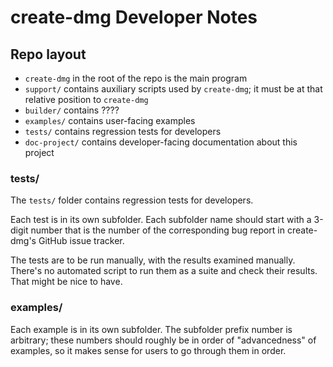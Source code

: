 # create-dmg Developer Notes

## Repo layout

- `create-dmg` in the root of the repo is the main program
- `support/` contains auxiliary scripts used by `create-dmg`; it must be at that relative position to `create-dmg`
- `builder/` contains ????
- `examples/` contains user-facing examples
- `tests/` contains regression tests for developers
- `doc-project/` contains developer-facing documentation about this project

### tests/

The `tests/` folder contains regression tests for developers.

Each test is in its own subfolder.
Each subfolder name should start with a 3-digit number that is the number of the corresponding bug report in create-dmg's GitHub issue tracker.

The tests are to be run manually, with the results examined manually.
There's no automated script to run them as a suite and check their results.
That might be nice to have.

### examples/

Each example is in its own subfolder.
The subfolder prefix number is arbitrary; these numbers should roughly be in order of "advancedness" of examples, so it makes sense for users to go through them in order.
